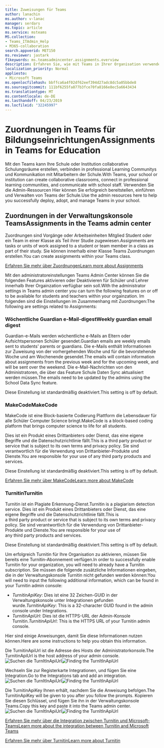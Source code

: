 ```yaml
---
title: Zuweisungen für Teams
author: lanachin
ms.author: v-lanac
manager: serdars
ms.topic: article
ms.service: msteams
MS.collection:
- Teams_ITAdmin_Help
- M365-collaboration
search.appverid: MET150
ms.reviewer: jastark
f1keywords: ms.teamsadmincenter.assignments.overview
description: Erfahren Sie, wie mit Teams in Ihrer Organisation verwendeten Geräte verwalten.
localization_priority: Normal
appliesto:
- Microsoft Teams
ms.openlocfilehash: bbffca6a4f02df62eef394d27adc8dc5a05bbde8
ms.sourcegitcommit: 111bf6255fa877b3fce70fa8166e8ec5a6643434
ms.translationtype: MT
ms.contentlocale: de-DE
ms.lasthandoff: 04/23/2019
ms.locfileid: "32245997"
---
```

# <a name="assignments-in-teams-for-education"></a><span data-ttu-id="d3d7c-103">Zuordnungen in Teams für Bildungseinrichtungen</span><span class="sxs-lookup"><span data-stu-id="d3d7c-103">Assignments in Teams for Education</span></span>

<span data-ttu-id="d3d7c-104">Mit den Teams kann Ihre Schule oder Institution collaborative Schulungsräume erstellen, verbinden in professional Learning Communitys und Kommunikation mit Mitarbeitern der Schule.</span><span class="sxs-lookup"><span data-stu-id="d3d7c-104">With Teams, your school or institution can create collaborative classrooms, connect in professional learning communities, and communicate with school staff.</span></span> <span data-ttu-id="d3d7c-105">Verwenden Sie die Admin-Ressourcen Hier können Sie erfolgreich bereitstellen, einführen und Verwalten von Teams der Schule.</span><span class="sxs-lookup"><span data-stu-id="d3d7c-105">Use the admin resources here to help you successfully deploy, adopt, and manage Teams in your school.</span></span>  

## <a name="assignments-in-the-teams-admin-center"></a><span data-ttu-id="d3d7c-106">Zuordnungen in der Verwaltungskonsole Teams</span><span class="sxs-lookup"><span data-stu-id="d3d7c-106">Assignments in the Teams admin center</span></span>
<span data-ttu-id="d3d7c-107">Zuordnungen sind Vorgänge oder Arbeitseinheiten Mitglied Student oder ein Team in einer Klasse als Teil ihrer Studie zugewiesen.</span><span class="sxs-lookup"><span data-stu-id="d3d7c-107">Assignments are tasks or units of work assigned to a student or team member in a class as part of their study.</span></span> <span data-ttu-id="d3d7c-108">Sie können innerhalb einer Klasse Teams Zuordnungen erstellen.</span><span class="sxs-lookup"><span data-stu-id="d3d7c-108">You can create assignments within your Teams class.</span></span>

[<span data-ttu-id="d3d7c-109">Erfahren Sie mehr über Zuordnungen</span><span class="sxs-lookup"><span data-stu-id="d3d7c-109">Learn more about Assignments</span></span>](https://support.office.com/article/microsoft-teams-5aa4431a-8a3c-4aa5-87a6-b6401abea114?ui=en-US&rs=en-IE&ad=IE#ID0EAABAAA=Assignments)

<span data-ttu-id="d3d7c-110">Mit den administratoreinstellungen Teams Admin Center können Sie die folgenden Features aktivieren oder Deaktivieren für Schüler und Lehrer innerhalb Ihrer Orgainzation verfügbar sein soll.</span><span class="sxs-lookup"><span data-stu-id="d3d7c-110">With the administrator settings in Teams admin center you can turn the following features on or off to be available for students and teachers within your orgainzation.</span></span> <span data-ttu-id="d3d7c-111">Im folgenden sind die Einstellungen im Zusammenhang mit Zuordnungen:</span><span class="sxs-lookup"><span data-stu-id="d3d7c-111">The following are settings related to Assignments:</span></span>

### <a name="weekly-guardian-email-digest"></a><span data-ttu-id="d3d7c-112">Wöchentliche Guardian e-Mail-digest</span><span class="sxs-lookup"><span data-stu-id="d3d7c-112">Weekly guardian email digest</span></span>
<span data-ttu-id="d3d7c-113">Guardian-e-Mails werden wöchentliche e-Mails an Eltern oder Aufsichtspersonen Schüler gesendet.</span><span class="sxs-lookup"><span data-stu-id="d3d7c-113">Guardian emails are weekly emails sent to students' parents or guardians.</span></span> <span data-ttu-id="d3d7c-114">Die e-Mails enthält Informationen zur Zuweisung von der vorhergehenden Woche und für die bevorstehende Woche und am Wochenende gesendet.</span><span class="sxs-lookup"><span data-stu-id="d3d7c-114">The emails will contain information about assignments from the previous week and for the upcoming week, and will be sent over the weekend.</span></span> <span data-ttu-id="d3d7c-115">Die e-Mail-Nachrichten von den Administratoren, die über das Feature Schule Daten Sync aktualisiert werden müssen.</span><span class="sxs-lookup"><span data-stu-id="d3d7c-115">The emails need to be updated by the admins using the School Data Sync feature.</span></span>

<span data-ttu-id="d3d7c-116">Diese Einstellung ist standardmäßig deaktiviert.</span><span class="sxs-lookup"><span data-stu-id="d3d7c-116">This setting is off by default.</span></span>

### <a name="makecode"></a><span data-ttu-id="d3d7c-117">MakeCode</span><span class="sxs-lookup"><span data-stu-id="d3d7c-117">MakeCode</span></span>
<span data-ttu-id="d3d7c-118">MakeCode ist eine Block-basierte Codierung Plattform die Lebensdauer für alle Schüler Computer Science bringt.</span><span class="sxs-lookup"><span data-stu-id="d3d7c-118">MakeCode is a block-based coding platform that brings computer science to life for all students.</span></span> 

<span data-ttu-id="d3d7c-119">Dies ist ein Produkt eines Drittanbieters oder Dienst, das eine eigene Begriffe und die Datenschutzrichtlinie fällt.</span><span class="sxs-lookup"><span data-stu-id="d3d7c-119">This is a third party product or service that is subject to its own terms and privacy policy.</span></span> <span data-ttu-id="d3d7c-120">Sie sind verantwortlich für die Verwendung von Drittanbieter-Produkte und Dienste.</span><span class="sxs-lookup"><span data-stu-id="d3d7c-120">You are responsible for your use of any third party products and services.</span></span>

<span data-ttu-id="d3d7c-121">Diese Einstellung ist standardmäßig deaktiviert.</span><span class="sxs-lookup"><span data-stu-id="d3d7c-121">This setting is off by default.</span></span>

[<span data-ttu-id="d3d7c-122">Erfahren Sie mehr über MakeCode</span><span class="sxs-lookup"><span data-stu-id="d3d7c-122">Learn more about MakeCode</span></span>](https://www.microsoft.com/${locale}/makecode)

### <a name="turnitin"></a><span data-ttu-id="d3d7c-123">Turnitin</span><span class="sxs-lookup"><span data-stu-id="d3d7c-123">Turnitin</span></span>

<span data-ttu-id="d3d7c-124">Turnitin ist ein Plagiate Erkennung-Dienst.</span><span class="sxs-lookup"><span data-stu-id="d3d7c-124">Turnitin is a plagiarism detection service.</span></span> <span data-ttu-id="d3d7c-125">Dies ist ein Produkt eines Drittanbieters oder Dienst, das eine eigene Begriffe und die Datenschutzrichtlinie fällt.</span><span class="sxs-lookup"><span data-stu-id="d3d7c-125">This is a third party product or service that is subject to its own terms and privacy policy.</span></span> <span data-ttu-id="d3d7c-126">Sie sind verantwortlich für die Verwendung von Drittanbieter-Produkte und Dienste.</span><span class="sxs-lookup"><span data-stu-id="d3d7c-126">You are responsible for your use of any third party products and services.</span></span>

<span data-ttu-id="d3d7c-127">Diese Einstellung ist standardmäßig deaktiviert.</span><span class="sxs-lookup"><span data-stu-id="d3d7c-127">This setting is off by default.</span></span>

<span data-ttu-id="d3d7c-128">Um erfolgreich Turnitin für Ihre Organisation zu aktivieren, müssen Sie bereits eine Turnitin-Abonnement verfügen.</span><span class="sxs-lookup"><span data-stu-id="d3d7c-128">In order to successfully enable Turnitin for your organization, you will need to already have a Turnitin subscription.</span></span> <span data-ttu-id="d3d7c-129">Sie müssen die folgende zusätzliche Informationen eingeben, die in der Verwaltungskonsole Turnitin nicht gefunden werden können:</span><span class="sxs-lookup"><span data-stu-id="d3d7c-129">You will need to input the following additional information, which can be found in your Turnitin admin console:</span></span>

  * <span data-ttu-id="d3d7c-130">_TurnitinApiKey_: Dies ist eine 32 Zeichen-GUID in der Verwaltungskonsole unter Integrationen gefunden wurde.</span><span class="sxs-lookup"><span data-stu-id="d3d7c-130">_TurnitinApiKey_: This is a 32-character GUID found in the admin console under Integrations.</span></span>
  * <span data-ttu-id="d3d7c-131">_TurnitinApiUrl_: Dies ist die HTTPS-URL der Admin-Konsole Turnitin.</span><span class="sxs-lookup"><span data-stu-id="d3d7c-131">_TurnitinApiUrl_: This is the HTTPS URL of your Turnitin admin console.</span></span>

<span data-ttu-id="d3d7c-132">Hier sind einige Anweisungen, damit Sie diese Informationen nutzen können.</span><span class="sxs-lookup"><span data-stu-id="d3d7c-132">Here are some instructions to help you obtain this information.</span></span>

<span data-ttu-id="d3d7c-133">Die TurnitinApiUrl ist die Adresse des Hosts der Administratorkonsole.</span><span class="sxs-lookup"><span data-stu-id="d3d7c-133">The TurnitinApiUrl is the host address of your admin console.</span></span>
<span data-ttu-id="d3d7c-134">![Suchen die TurnItInApiUrl](./educationImages/Assignments_mopo_turnitin1.png)</span><span class="sxs-lookup"><span data-stu-id="d3d7c-134">![Finding the TurnItInApiUrl](./educationImages/Assignments_mopo_turnitin1.png)</span></span>

<span data-ttu-id="d3d7c-135">Wechseln Sie zur Registerkarte Integrationen, und fügen Sie eine Integration.</span><span class="sxs-lookup"><span data-stu-id="d3d7c-135">Go to the Integrations tab and add an integration.</span></span>
<span data-ttu-id="d3d7c-136">![Suchen die TurnItInApiUrl](./educationImages/Assignments_mopo_turnitin2.png)</span><span class="sxs-lookup"><span data-stu-id="d3d7c-136">![Finding the TurnItInApiUrl](./educationImages/Assignments_mopo_turnitin2.png)</span></span>

<span data-ttu-id="d3d7c-137">Die TurnitinApiKey Ihnen erhält, nachdem Sie die Anweisung befolgen.</span><span class="sxs-lookup"><span data-stu-id="d3d7c-137">The TurnitinApiKey will be given to you after you follow the prompts.</span></span> <span data-ttu-id="d3d7c-138">Kopieren Sie diesen Schlüssel, und fügen Sie ihn in der Verwaltungskonsole Teams.</span><span class="sxs-lookup"><span data-stu-id="d3d7c-138">Copy this key and paste it into the Teams admin center.</span></span> 
<span data-ttu-id="d3d7c-139">![Suchen die TurnItInApiUrl](./educationImages/Assignments_mopo_turnitin3.png)</span><span class="sxs-lookup"><span data-stu-id="d3d7c-139">![Finding the TurnItInApiUrl](./educationImages/Assignments_mopo_turnitin3.png)</span></span>

[<span data-ttu-id="d3d7c-140">Erfahren Sie mehr über die Integration zwischen Turnitin und Microsoft-Teams</span><span class="sxs-lookup"><span data-stu-id="d3d7c-140">Learn more about the integration between Turnitin and Microsoft Teams</span></span>](https://www.turnitin.com/products/feedback-studio/microsoft-teams-integration)

[<span data-ttu-id="d3d7c-141">Erfahren Sie mehr über Turnitin</span><span class="sxs-lookup"><span data-stu-id="d3d7c-141">Learn more about Turnitin</span></span>](https://www.turnitin.com/)